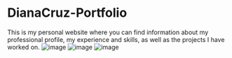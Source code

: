 # DianaCruz-Portfolio
This is my personal website where you can find information about my professional profile, my experience and skills, as well as the projects I have worked on.
![image](https://user-images.githubusercontent.com/98240550/182447010-50d217ae-0644-449e-a04e-8a9c1a964bfc.png)
![image](https://user-images.githubusercontent.com/98240550/182447936-31042054-0031-43b4-b122-6a304e48fce1.png) ![image](https://user-images.githubusercontent.com/98240550/182448043-2700d269-a135-449e-a350-dc7b1d52fced.png)


